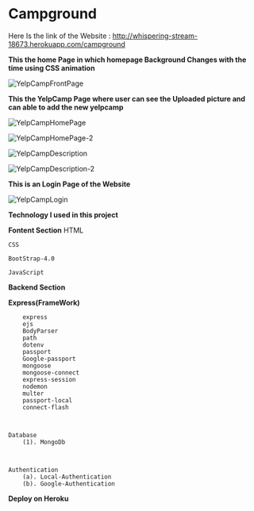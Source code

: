 # Campground
 
 Here Is the link of the Website : http://whispering-stream-18673.herokuapp.com/campground
 
 **This the home Page in which homepage Background Changes with the time using CSS animation**
 
 ![YelpCampFrontPage](https://user-images.githubusercontent.com/64456168/96307799-d1833680-101f-11eb-8c36-7a9e329bcf4f.JPG)
 
 
 **This the YelpCamp Page where user can see the Uploaded picture and can able to add the new yelpcamp**
 
 
 
![YelpCampHomePage](https://user-images.githubusercontent.com/64456168/96307847-e4960680-101f-11eb-92bc-37ae5ae1cefe.JPG)





![YelpCampHomePage-2](https://user-images.githubusercontent.com/64456168/96307885-f081c880-101f-11eb-9a0e-2103bfbb4a3d.JPG)





![YelpCampDescription](https://user-images.githubusercontent.com/64456168/96307924-ff687b00-101f-11eb-80aa-4cecc9902ce1.JPG)






![YelpCampDescription-2](https://user-images.githubusercontent.com/64456168/96307966-1a3aef80-1020-11eb-9f43-dc2dc0b72ecf.JPG)


**This is an Login Page of the Website**



![YelpCampLogin](https://user-images.githubusercontent.com/64456168/96308023-35a5fa80-1020-11eb-9dcb-44ddd8e30b0d.JPG)


**Technology I used in this project**

**Fontent Section**
    HTML
   
    CSS
   
    BootStrap-4.0
   
    JavaScript
   
   
**Backend Section**


   **Express(FrameWork)**
   
   
        express
        ejs
        BodyParser
        path
        dotenv
        passport
        Google-passport
        mongoose
        mongoose-connect
        express-session
        nodemon
        multer
        passport-local
        connect-flash
       
       
       
    Database
        (1). MongoDb
        
        
        
    Authentication
        (a). Local-Authentication
        (b). Google-Authentication
        
        
        
**Deploy on Heroku**
      
       
